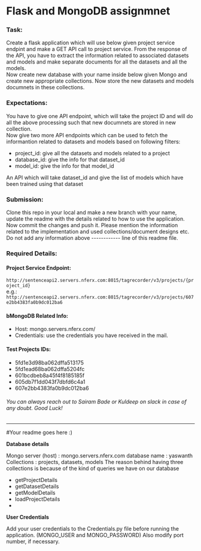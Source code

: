 # Flask and MongoDB assignmnet
### Task: 
Create a flask application which will use below given project service endpint and make a GET API call to project service. From the response of the API, you have to extract the information related to associated datasets and models and make separate documents for all the datasets and all the models. \
Now create new database with your name inside below given Mongo and create new appropriate collections. Now store the new datasets and models documnets in these collections.

### Expectations: 
You have to give one API endpoint, which will take the project ID and will do all the above processing such that new documnets are stored in new collection.\
Now give two more API endpoints which can be used to fetch the informantion related to datasets and models based on following filters:
- project_id: give all the datasets and models related to a project
- database_id: give the info for that dataset_id
- model_id: give the info for that model_id

An API which will take dataset_id and give the list of models which have been trained using that dataset

### Submission:
Clone this repo in your local and make a new branch with your name, update the readme with the details related to how to use the application. Now commit the changes and push it. Please mention the information related to the implementation and used collections/document designs etc. Do not add any information above ------------ line of this readme file.

### Required Details:
#### Project Service Endpoint: 
``` http://sentenceapi2.servers.nferx.com:8015/tagrecorder/v3/projects/{project_id} ``` \
  e.g.: `http://sentenceapi2.servers.nferx.com:8015/tagrecorder/v3/projects/607e2bb4383fa0b9dc012ba6`

#### bMongoDB Related Info: 
- Host: mongo.servers.nferx.com/
- Credentials: use the credentials you have received in the mail.

#### Test Projects IDs: 
- 5fd1e3d98ba062dffa513175
- 5fd1ead68ba062dffa5204fc
- 601bcdbeb8a45f4f8185185f
- 605db7f1dd043f7dbfd6c4a1
- 607e2bb4383fa0b9dc012ba6

###### You can always reach out to Sairam Bade or Kuldeep on slack in case of any doubt. Good Luck!
---------------------------------------------
#Your readme goes here :)

**Database details**

Mongo server (host) : mongo.servers.nferx.com
database name : yaswanth
Collections : projects, datasets, models
The reason behind having three collections is because of the kind of queries we have on our database
- getProjectDetails
- getDatasetDetails
- getModelDetails
- loadProjectDetails
- 
**User Credentials**

Add your user credentials to the Credentials.py file before running the application. (MONGO_USER and MONGO_PASSWORD) Also modify port number, if necessary.

